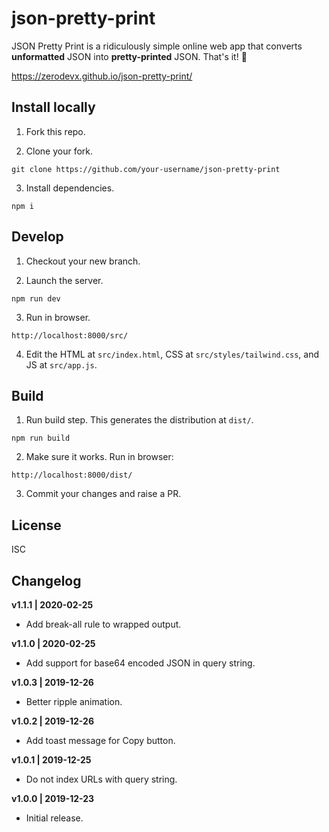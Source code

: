 # json-pretty-print

JSON Pretty Print is a ridiculously simple online web app that converts **unformatted** JSON into **pretty-printed** JSON. That's it! 🤪

https://zerodevx.github.io/json-pretty-print/


## Install locally

1. Fork this repo.

2. Clone your fork.

```
git clone https://github.com/your-username/json-pretty-print
```

3. Install dependencies.

```
npm i
```


## Develop

1. Checkout your new branch.

2. Launch the server.

```
npm run dev
```

3. Run in browser.

```
http://localhost:8000/src/
```

4. Edit the HTML at `src/index.html`, CSS at `src/styles/tailwind.css`, and JS at `src/app.js`.


## Build

1. Run build step. This generates the distribution at `dist/`.

```
npm run build
```

2. Make sure it works. Run in browser:

```
http://localhost:8000/dist/
```

3. Commit your changes and raise a PR.


## License

ISC

## Changelog

**v1.1.1 | 2020-02-25**
* Add break-all rule to wrapped output.

**v1.1.0 | 2020-02-25**
* Add support for base64 encoded JSON in query string.

**v1.0.3 | 2019-12-26**
* Better ripple animation.

**v1.0.2 | 2019-12-26**
* Add toast message for Copy button.

**v1.0.1 | 2019-12-25**
* Do not index URLs with query string.

**v1.0.0 | 2019-12-23**
* Initial release.
